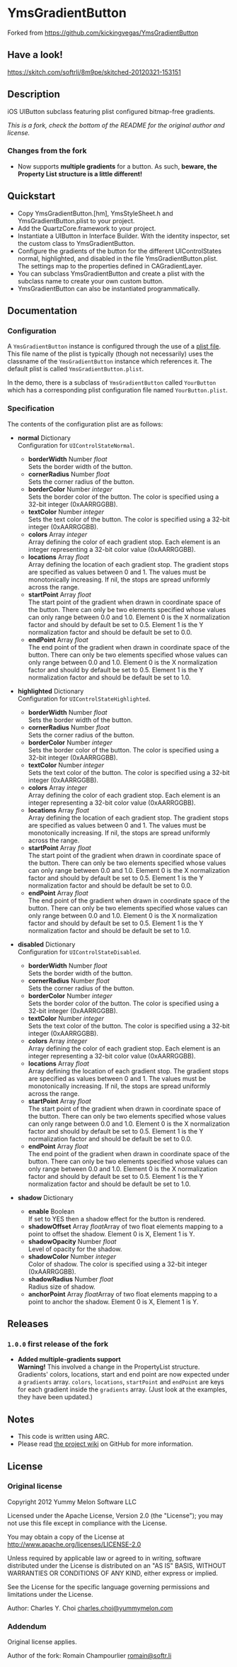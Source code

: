 # YmsGradientButton

Forked from <https://github.com/kickingvegas/YmsGradientButton>

## Have a look!
<https://skitch.com/softrli/8m9pe/skitched-20120321-153151>

## Description

iOS UIButton subclass featuring plist configured bitmap-free gradients.

*This is a fork, check the bottom of the README for the original author and license.*

### Changes from the fork

* Now supports **multiple gradients** for a button. As such, **beware, the Property List structure is a little different!**

## Quickstart

* Copy YmsGradientButton.[hm], YmsStyleSheet.h and YmsGradientButton.plist to 
  your project.
* Add the QuartzCore.framework to your project.
* Instantiate a UIButton in Interface Builder. With the identity inspector, 
  set the custom class to YmsGradientButton.
* Configure the gradients of the button for the different UIControlStates 
  normal, highlighted, and disabled in the file YmsGradientButton.plist.
  The settings map to the properties defined in CAGradientLayer.
* You can subclass YmsGradientButton and create a plist with the subclass
  name to create your own custom button.
* YmsGradientButton can also be instantiated programmatically.

## Documentation

### Configuration

A `YmsGradientButton` instance is configured through the use of a [plist file](https://github.com/kickingvegas/YmsGradientButton/blob/master/YmsGradientButtonDemo/YmsGradientButton.plist). This file name of the plist is typically (though not necessarily) uses the classname of the `YmsGradientButton` instance which references it. The default plist is called `YmsGradientButton.plist`. 

In the demo, there is a subclass of `YmsGradientButton` called `YourButton` which has a corresponding plist configuration file named `YourButton.plist`.

### Specification
The contents of the configuration plist are as follows:

* **normal** Dictionary<br/>Configuration for `UIControlStateNormal`.
  - **borderWidth** Number *float*<br/>Sets the border width of the button.
  - **cornerRadius** Number *float*<br/>Sets the corner radius of the button.
  - **borderColor** Number *integer*<br/>Sets the border color of the button. The color is specified using a 32-bit integer (0xAARRGGBB).
  - **textColor** Number *integer*<br/>Sets the text color of the button. The color is specified using a 32-bit integer (0xAARRGGBB).
  - **colors** Array *integer*<br/>Array defining the color of each gradient stop. Each element is an integer representing a 32-bit color value (0xAARRGGBB).
  - **locations** Array *float*<br/>Array defining the location of each gradient stop. The gradient stops are specified as values between 0 and 1. The values must be monotonically increasing. If nil, the stops are spread uniformly across the range.
  - **startPoint** Array *float*<br/>The start point of the gradient when drawn in coordinate space of the button. There can only be two elements specified whose values can only range between 0.0 and 1.0. Element 0 is the X normalization factor and should by default be set to 0.5. Element 1 is the Y normalization factor and should be default be set to 0.0.
  - **endPoint** Array *float*<br/>The end point of the gradient when drawn in coordinate space of the button. There can only be two elements specified whose values can only range between 0.0 and 1.0. Element 0 is the X normalization factor and should by default be set to 0.5. Element 1 is the Y normalization factor and should be default be set to 1.0.

* **highlighted** Dictionary<br/>Configuration for `UIControlStateHighlighted`.
  - **borderWidth** Number *float*<br/>Sets the border width of the button.
  - **cornerRadius** Number *float*<br/>Sets the corner radius of the button.
  - **borderColor** Number *integer*<br/>Sets the border color of the button. The color is specified using a 32-bit integer (0xAARRGGBB).
  - **textColor** Number *integer*<br/>Sets the text color of the button. The color is specified using a 32-bit integer (0xAARRGGBB).
  - **colors** Array *integer*<br/>Array defining the color of each gradient stop. Each element is an integer representing a 32-bit color value (0xAARRGGBB).
  - **locations** Array *float*<br/>Array defining the location of each gradient stop. The gradient stops are specified as values between 0 and 1. The values must be monotonically increasing. If nil, the stops are spread uniformly across the range.
  - **startPoint** Array *float*<br/>The start point of the gradient when drawn in coordinate space of the button. There can only be two elements specified whose values can only range between 0.0 and 1.0. Element 0 is the X normalization factor and should by default be set to 0.5. Element 1 is the Y normalization factor and should be default be set to 0.0.
  - **endPoint** Array *float*<br/>The end point of the gradient when drawn in coordinate space of the button. There can only be two elements specified whose values can only range between 0.0 and 1.0. Element 0 is the X normalization factor and should by default be set to 0.5. Element 1 is the Y normalization factor and should be default be set to 1.0.

* **disabled** Dictionary<br/>Configuration for `UIControlStateDisabled`.
  - **borderWidth** Number *float*<br/>Sets the border width of the button.
  - **cornerRadius** Number *float*<br/>Sets the corner radius of the button.
  - **borderColor** Number *integer*<br/>Sets the border color of the button. The color is specified using a 32-bit integer (0xAARRGGBB).
  - **textColor** Number *integer*<br/>Sets the text color of the button. The color is specified using a 32-bit integer (0xAARRGGBB).
  - **colors** Array *integer*<br/>Array defining the color of each gradient stop. Each element is an integer representing a 32-bit color value (0xAARRGGBB).
  - **locations** Array *float*<br/>Array defining the location of each gradient stop. The gradient stops are specified as values between 0 and 1. The values must be monotonically increasing. If nil, the stops are spread uniformly across the range.
  - **startPoint** Array *float*<br/>The start point of the gradient when drawn in coordinate space of the button. There can only be two elements specified whose values can only range between 0.0 and 1.0. Element 0 is the X normalization factor and should by default be set to 0.5. Element 1 is the Y normalization factor and should be default be set to 0.0.
  - **endPoint** Array *float*<br/>The end point of the gradient when drawn in coordinate space of the button. There can only be two elements specified whose values can only range between 0.0 and 1.0. Element 0 is the X normalization factor and should by default be set to 0.5. Element 1 is the Y normalization factor and should be default be set to 1.0.


* **shadow** Dictionary
  - **enable** Boolean<br/>If set to YES then a shadow effect for the button is rendered.
  - **shadowOffset** Array *float*Array of two float elements mapping to a point to offset the shadow. Element 0 is X, Element 1 is Y.
  - **shadowOpacity** Number *float*<br/>Level of opacity for the shadow.
  - **shadowColor** Number *integer*<br/>Color of shadow. The color is specified using a 32-bit integer (0xAARRGGBB).
  - **shadowRadius** Number *float*<br/>Radius size of shadow.
  - **anchorPoint** Array *float*Array of two float elements mapping to a point to anchor the shadow. Element 0 is X, Element 1 is Y.
   
   
## Releases

### `1.0.0` first release of the fork

* **Added multiple-gradients support**  
  **Warning!** This involved a change in the PropertyList structure. Gradients' colors, locations, start and end point are now expected under a `gradients` array. `colors`, `locations`, `startPoint` and `endPoint` are keys for each gradient inside the `gradients` array. (Just look at the examples, they have been updated.)

## Notes
* This code is written using ARC. 
* Please read [the project wiki](https://github.com/kickingvegas/YmsGradientButton/wiki/Configuration) on GitHub for more information.

## License

### Original license

Copyright 2012 Yummy Melon Software LLC

Licensed under the Apache License, Version 2.0 (the "License");
you may not use this file except in compliance with the License.

You may obtain a copy of the License at <http://www.apache.org/licenses/LICENSE-2.0>

Unless required by applicable law or agreed to in writing, software distributed under the License is distributed on an "AS IS" BASIS, WITHOUT WARRANTIES OR CONDITIONS OF ANY KIND, either express or implied.

See the License for the specific language governing permissions and limitations under the License.

Author: Charles Y. Choi <charles.choi@yummymelon.com>

### Addendum

Original license applies.

Author of the fork: Romain Champourlier <romain@softr.li>
